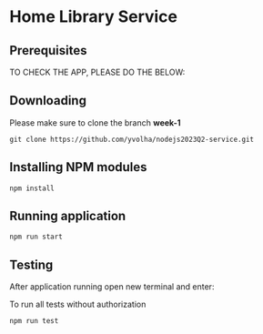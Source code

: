 # Home Library Service

## Prerequisites

TO CHECK THE APP, PLEASE DO THE BELOW:

## Downloading
Please make sure to clone the branch **week-1**

```
git clone https://github.com/yvolha/nodejs2023Q2-service.git
```

## Installing NPM modules

```
npm install
```

## Running application

```
npm run start
```


## Testing

After application running open new terminal and enter:

To run all tests without authorization

```
npm run test
```

